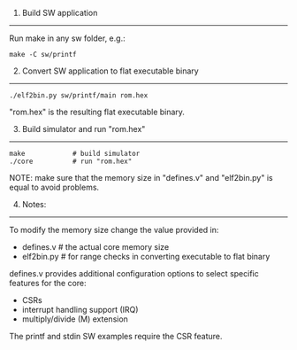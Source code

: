 1) Build SW application
-----------------------

Run make in any sw folder, e.g.:

	make -C sw/printf
	

2) Convert SW application to flat executable binary
---------------------------------------------------

	./elf2bin.py sw/printf/main rom.hex
	
"rom.hex" is the resulting flat executable binary.


3) Build simulator and run "rom.hex"
------------------------------------

	make			# build simulator
	./core			# run "rom.hex"
	
NOTE: make sure that the memory size in "defines.v" and "elf2bin.py" is equal to avoid problems.


4) Notes:
---------

To modify the memory size change the value provided in:
 - defines.v	# the actual core memory size
 - elf2bin.py	# for range checks in converting executable to flat binary

defines.v provides additional configuration options to select specific features for the core:
 - CSRs
 - interrupt handling support (IRQ)
 - multiply/divide (M) extension

The printf and stdin SW examples require the CSR feature.
